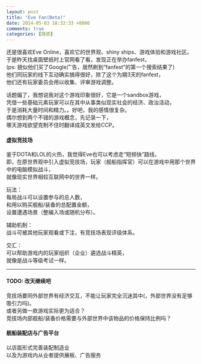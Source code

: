```yaml
---
layout: post
title: "Eve Fan(Beta)"
date: 2014-05-03 18:32:33 +0800
comments: true
categories: [随感]
---
```

还是很喜欢Eve Online，喜欢它的世界观、shiny ships、游戏体验和游戏社区。  
于是昨天找桌面壁纸时上官网看了看，发现正在举办fanfest，  
(ps: 貌似他们买了Google广告，居然刷到“fanfest”的第一个搜索结果了)  
他们同玩家的线下互动确实搞得很好，除了这个为期3天的fanfest，  
他们还有玩家委员会用以收集、评审游戏调整。

话题偏了，我想说我对这个游戏印象很好，它是一个sandbox游戏，  
凭借一些基础元素玩家可以在其中从事类似现实社会的经济、政治活动，  
于是消耗大量时间和精力。。好吧，我的感情很复杂。  
偶尔想到两个不错的游戏概念，先记录一下，  
哪天游戏欲望克制不住时翻译成英文发给CCP。

#### 虚拟竞技场 ####

鉴于DOTA和LOL的火热，我觉得Eve也可以考虑走“短频快”路线，  
即，在原世界观中引入虚拟竞技场，玩家（舰船指挥官）可以在游戏中用那个世界中的电脑模拟战斗，  
就像现实世界相较互联网中的世界一样。

玩法：  
每局战斗可以设置参与的总人数，  
和用以购买舰船/装备的总配置金额，  
设置遭遇场景（整编入场或随机分布）。

辅助机制：  
战斗可被其他玩家观看或下注，有竞技场表现评级体系。

交汇：  
可以帮助游戏内的玩家组织（企业）遴选战斗精英，  
就像是战斗等级考试一样。

- - -
#### TODO: 改天继续吧 ####
竞技场要同外部世界有经济交互，不能让玩家完全沉迷其中(，外部世界没有足够吸引力吗)。  
或者另做一款游戏实际更为适合？  
竞技场内部舰船/装备价格需要与外部世界中该物品的价格保持比例吗？


#### 舰船装配店与广告平台 ####

以店面形式完善装配制造业  
以及为游戏内从业者提供展板、广告服务



